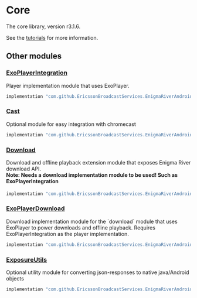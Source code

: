 # Core

The core library, version r3.1.6.

See the [tutorials](tutorials/index.md) for more information.

## Other modules

### [ExoPlayerIntegration](https://github.com/EricssonBroadcastServices/EnigmaRiverAndroidExoPlayerIntegration/tree/r3.1.6)

<p>Player implementation module that uses ExoPlayer.</p>

```gradle
implementation "com.github.EricssonBroadcastServices.EnigmaRiverAndroid:exoplayerintegration:r3.1.6"
```

### [Cast](https://github.com/EricssonBroadcastServices/EnigmaRiverAndroidCast/tree/r3.1.6)

<p>Optional module for easy integration with chromecast</p>

```gradle
implementation "com.github.EricssonBroadcastServices.EnigmaRiverAndroid:cast:r3.1.6"
```

### [Download](https://github.com/EricssonBroadcastServices/EnigmaRiverAndroidDownload/tree/r3.1.6)

<p>Download and offline playback extension module that exposes Enigma River download API.</p>
<h4 style="margin-top: -1em">Note: Needs a download implementation module to be used! Such as ExoPlayerIntegration</h4>

```gradle
implementation "com.github.EricssonBroadcastServices.EnigmaRiverAndroid:download:r3.1.6"
```

### [ExoPlayerDownload](https://github.com/EricssonBroadcastServices/EnigmaRiverAndroidExoPlayerDownload/tree/r3.1.6)

<p>Download implementation module for the `download` module that uses ExoPlayer to power downloads and offline playback. Requires ExoPlayerIntegration as the player implementation.</p>

```gradle
implementation "com.github.EricssonBroadcastServices.EnigmaRiverAndroid:exoPlayerDownload:r3.1.6"
```

### [ExposureUtils](https://github.com/EricssonBroadcastServices/EnigmaRiverAndroidExposureUtils/tree/r3.1.6)

<p>Optional utility module for converting json-responses to native java/Android objects</p>

```gradle
implementation "com.github.EricssonBroadcastServices.EnigmaRiverAndroid:exposureUtils:r3.1.6"
```